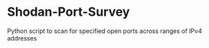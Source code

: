 # Shodan-Port-Survey
Python script to scan for specified open ports across ranges of IPv4 addresses
